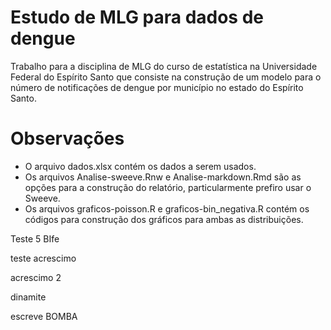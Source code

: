 # Estudo de MLG para dados de dengue

Trabalho para a disciplina de MLG do curso de estatística na Universidade Federal do Espírito Santo 
que consiste na construção de um modelo para o número de notificações de dengue por município no estado do Espírito Santo.

# Observações

* O arquivo dados.xlsx contém os dados a serem usados.
* Os arquivos Analise-sweeve.Rnw e Analise-markdown.Rmd são as opções para a construção do relatório, particularmente prefiro usar o Sweeve.
* Os arquivos graficos-poisson.R e graficos-bin_negativa.R contém os códigos para construção dos gráficos para ambas as distribuições.


Teste 5 BIfe

teste acrescimo

acrescimo 2


dinamite

escreve  BOMBA

